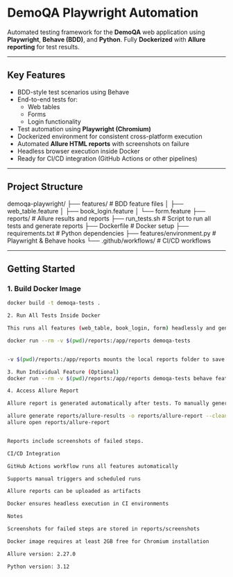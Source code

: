 # DemoQA Playwright Automation

Automated testing framework for the **DemoQA** web application using **Playwright**, **Behave (BDD)**, and **Python**. Fully **Dockerized** with **Allure reporting** for test results.

---

## Key Features

- BDD-style test scenarios using Behave
- End-to-end tests for:
  - Web tables
  - Forms
  - Login functionality
- Test automation using **Playwright (Chromium)**
- Dockerized environment for consistent cross-platform execution
- Automated **Allure HTML reports** with screenshots on failure
- Headless browser execution inside Docker
- Ready for CI/CD integration (GitHub Actions or other pipelines)

---

## Project Structure



demoqa-playwright/
├── features/ # BDD feature files
│ ├── web_table.feature
│ ├── book_login.feature
│ └── form.feature
├── reports/ # Allure results and reports
├── run_tests.sh # Script to run all tests and generate reports
├── Dockerfile # Docker setup
├── requirements.txt # Python dependencies
├── features/environment.py # Playwright & Behave hooks
└── .github/workflows/ # CI/CD workflows


---

## Getting Started

### 1. Build Docker Image

```bash
docker build -t demoqa-tests .

2. Run All Tests Inside Docker

This runs all features (web_table, book_login, form) headlessly and generates Allure results:

docker run --rm -v $(pwd)/reports:/app/reports demoqa-tests


-v $(pwd)/reports:/app/reports mounts the local reports folder to save results.

3. Run Individual Feature (Optional)
docker run --rm -v $(pwd)/reports:/app/reports demoqa-tests behave features/web_table.feature -f allure_behave.formatter:AllureFormatter -o /app/reports/allure-results

4. Access Allure Report

Allure report is generated automatically after tests. To manually generate or open:

allure generate reports/allure-results -o reports/allure-report --clean
allure open reports/allure-report


Reports include screenshots of failed steps.

CI/CD Integration

GitHub Actions workflow runs all features automatically

Supports manual triggers and scheduled runs

Allure reports can be uploaded as artifacts

Docker ensures headless execution in CI environments

Notes

Screenshots for failed steps are stored in reports/screenshots

Docker image requires at least 2GB free for Chromium installation

Allure version: 2.27.0

Python version: 3.12
